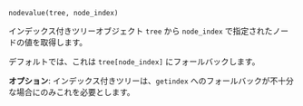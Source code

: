 ```
nodevalue(tree, node_index)
```

インデックス付きツリーオブジェクト `tree` から `node_index` で指定されたノードの値を取得します。

デフォルトでは、これは `tree[node_index]` にフォールバックします。

**オプション**: インデックス付きツリーは、`getindex` へのフォールバックが不十分な場合にのみこれを必要とします。
